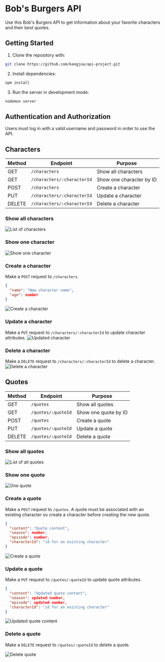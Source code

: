 # Bob's Burgers API

Use this Bob's Burgers API to get information about your favorite characters and their best quotes.

## Getting Started

1. Clone the repository with:
```zsh
git clone https://github.com/kangjoa/api-project.git
```

2. Install dependencies:
```zsh
npm install
```

3. Run the server in development mode:
```zsh
nodemon server
```

## Authentication and Authorization
Users must log in with a valid username and password in order to use the API.

## Characters
| Method | Endpoint | Purpose |
| -------- | -------- | -------- |
| GET | `/characters` | Show all characters |
| GET | `/characters/:characterId` | Show one character by ID |
| POST | `/characters` | Create a character |
| PUT | `/characters/:characterId` | Update a character |
| DELETE | `/characters/:characterId` | Delete a character |

### Show all characters
![List of characters](character-show-all.png)

### Show one character
![Show one character](character-show.png)

### Create a character
Make a `POST` request to `/characters`.
```json
{
  "name": "New character name",
  "age": number
}
```
![Create a character](character-create.png)

### Update a character
Make a `PUT` request to `/characters/:characterId` to update character attributes.
![Updated character](character-update.png)

### Delete a character
Make a `DELETE` request to `/characters/:characterId` to delete a character.
![Delete a character](character-delete.png)

## Quotes

| Method | Endpoint | Purpose |
| -------- | -------- | -------- |
| GET | `/quotes` | Show all quotes |
| GET | `/quotes/:quoteId` | Show one quote by ID |
| POST | `/quotes` | Create a quote |
| PUT | `/quotes/:quoteId` | Update a quote |
| DELETE | `/quotes/:quoteId` | Delete a quote |

### Show all quotes
![List of all quotes](quote-show-all.png)

### Show one quote
![One quote](quote-show.png)

### Create a quote
Make a `POST` request to `/quotes`. A quote must be associated with an existing character so create a character before creating the new quote.
```json
{
  "content": "Quote content",
  "season": number,
  "episode": number,
  "characterId": "id for an existing character"
}
```
![Create a quote](quote-create.png)

### Update a quote
Make a `PUT` request to `/quotes/:quoteId` to update quote attributes.
```json
{
  "content": "Updated quote content",
  "season": updated number,
  "episode": updated number,
  "characterId": "id for an existing character"
}
```
![Updated quote content](quote-update.png)

### Delete a quote
Make a `DELETE` request to `/quotes/:quoteId` to delete a quote.

![Delete quote](quote-delete.png)